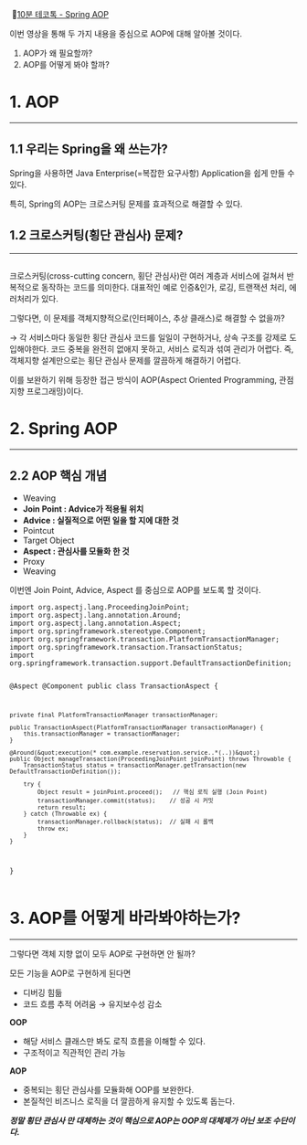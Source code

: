 <!-- ENTRY_ID: https://velog.io/@limseohyeon/Spring-AOP-10%EB%B6%84-%ED%85%8C%EC%BD%94%ED%86%A1 -->
<!-- SOURCE_TITLE: Spring AOP - 10분 테코톡 -->

<p><img alt="" src="https://velog.velcdn.com/images/limseohyeon/post/3654e6a9-1311-4756-bd46-3468b8ac85f0/image.png" />
🔗<a href="https://youtu.be/qdZvHRhfqhI?si=lHZCHZ10XhP0_nQf">10분 테코톡 - Spring AOP</a></p>
<p>이번 영상을 통해 두 가지 내용을 중심으로 AOP에 대해 알아볼 것이다.</p>
<ol>
<li>AOP가 왜 필요할까?</li>
<li>AOP를 어떻게 봐야 할까?</li>
</ol>
<h1 id="1-aop">1. AOP</h1>
<hr />
<h2 id="11-우리는-spring을-왜-쓰는가">1.1 우리는 Spring을 왜 쓰는가?</h2>
<p>Spring을 사용하면 Java Enterprise(=복잡한 요구사항) Application을 쉽게 만들 수 있다.</p>
<p>특히, Spring의 AOP는 크로스커팅 문제를 효과적으로 해결할 수 있다.</p>
<h2 id="12-크로스커팅횡단-관심사-문제">1.2 크로스커팅(횡단 관심사) 문제?</h2>
<hr />
<p><img alt="" src="https://velog.velcdn.com/images/limseohyeon/post/9df72cf6-41dc-4a78-a5f5-beed272c1ecc/image.png" /></p>
<p>크로스커팅(cross-cutting concern, 횡단 관심사)란 여러 계층과 서비스에 걸쳐서 반복적으로 동작하는 코드를 의미한다. 대표적인 예로 인증&amp;인가, 로깅, 트랜잭션 처리, 에러처리가 있다.</p>
<p>그렇다면, 이 문제를 객체지향적으로(인터페이스, 추상 클래스)로 해결할 수 없을까? </p>
<p>→ 각 서비스마다 동일한 횡단 관심사 코드를 일일이 구현하거나, 상속 구조를 강제로 도입해야한다. 코드 중복을 완전히 없애지 못하고, 서비스 로직과 섞여 관리가 어렵다. 즉, 객체지향 설계만으로는 횡단 관심사 문제를 깔끔하게 해결하기 어렵다.</p>
<p>이를 보완하기 위해 등장한 접근 방식이 AOP(Aspect Oriented Programming, 관점 지향 프로그래밍)이다.</p>
<h1 id="2-spring-aop">2. Spring AOP</h1>
<hr />
<h2 id="22-aop-핵심-개념">2.2 AOP 핵심 개념</h2>
<ul>
<li>Weaving</li>
<li><strong>Join Point : Advice가 적용될 위치</strong></li>
<li><strong>Advice : 실질적으로 어떤 일을 할 지에 대한 것</strong></li>
<li>Pointcut</li>
<li>Target Object</li>
<li><strong>Aspect : 관심사를 모듈화 한 것</strong></li>
<li>Proxy</li>
<li>Weaving</li>
</ul>
<p>이번엔 Join Point, Advice, Aspect 를 중심으로 AOP를 보도록 할 것이다.</p>
<pre><code class="language-java">import org.aspectj.lang.ProceedingJoinPoint;
import org.aspectj.lang.annotation.Around;
import org.aspectj.lang.annotation.Aspect;
import org.springframework.stereotype.Component;
import org.springframework.transaction.PlatformTransactionManager;
import org.springframework.transaction.TransactionStatus;
import org.springframework.transaction.support.DefaultTransactionDefinition;

@Aspect
@Component
public class TransactionAspect {

    private final PlatformTransactionManager transactionManager;

    public TransactionAspect(PlatformTransactionManager transactionManager) {
        this.transactionManager = transactionManager;
    }

    @Around(&quot;execution(* com.example.reservation.service..*(..))&quot;)
    public Object manageTransaction(ProceedingJoinPoint joinPoint) throws Throwable {
        TransactionStatus status = transactionManager.getTransaction(new DefaultTransactionDefinition());

        try {
            Object result = joinPoint.proceed();   // 핵심 로직 실행 (Join Point)
            transactionManager.commit(status);    // 성공 시 커밋
            return result;
        } catch (Throwable ex) {
            transactionManager.rollback(status);  // 실패 시 롤백
            throw ex;
        }
    }
}
</code></pre>
<h1 id="3-aop를-어떻게-바라봐야하는가">3. AOP를 어떻게 바라봐야하는가?</h1>
<hr />
<p>그렇다면 객체 지향 없이 모두 AOP로 구현하면 안 될까?</p>
<p>모든 기능을 AOP로 구현하게 된다면</p>
<ul>
<li>디버깅 힘듦</li>
<li>코드 흐름 추적 어려움 → 유지보수성 감소</li>
</ul>
<p><strong>OOP</strong></p>
<ul>
<li>해당 서비스 클래스만 봐도 로직 흐름을 이해할 수 있다.</li>
<li>구조적이고 직관적인 관리 가능</li>
</ul>
<p><strong>AOP</strong></p>
<ul>
<li>중복되는 횡단 관심사를 모듈화해 OOP를 보완한다.</li>
<li>본질적인 비즈니스 로직을 더 깔끔하게 유지할 수 있도록 돕는다.</li>
</ul>
<p><strong><em>정말 횡단 관심사 만 대체하는 것이 핵심으로 AOP는 OOP의 대체제가 아닌 보조 수단이다.</em></strong></p>